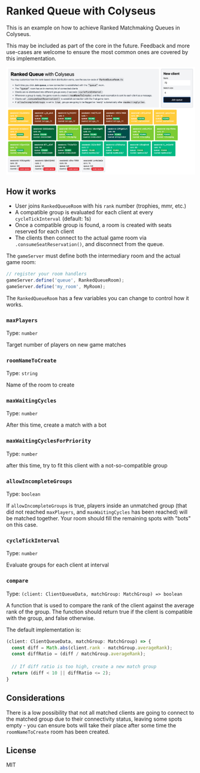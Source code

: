 # Ranked Queue with Colyseus

This is an example on how to achieve Ranked Matchmaking Queues in Colyseus.

This may be included as part of the core in the future. Feedback and more
use-cases are welcome to ensure the most common ones are covered by this
implementation.

<img src="images/screenshot.png?raw=1" />

## How it works

- User joins `RankedQueueRoom` with his `rank` number (trophies, mmr, etc.)
- A compatible group is evaluated for each client at every `cycleTickInterval` (default:
 1s)
- Once a compatible group is found, a room is created with seats reserved for each
	client
- The clients then connect to the actual game room via `.consumeSeatReservation()`, and disconnect from the queue.

The `gameServer` must define both the intermediary room and the actual game room:

```typescript
// register your room handlers
gameServer.define('queue', RankedQueueRoom);
gameServer.define('my_room', MyRoom);
```

The `RankedQueueRoom` has a few variables you can change to control how it works.

### `maxPlayers`
Type: `number`

Target number of players on new game matches

### `roomNameToCreate`
Type: `string`

Name of the room to create

### `maxWaitingCycles`
Type: `number`

After this time, create a match with a bot

### `maxWaitingCyclesForPriority`
Type: `number`

after this time, try to fit this client with a not-so-compatible group

### `allowIncompleteGroups`
Type: `boolean`

If `allowIncompleteGroups` is true, players inside an unmatched group (that did not reached `maxPlayers`, and `maxWaitingCycles` has been reached) will be matched together. Your room should fill the remaining spots with "bots" on this case.

### `cycleTickInterval`
Type: `number`

Evaluate groups for each client at interval

### `compare`
Type: `(client: ClientQueueData, matchGroup: MatchGroup) => boolean`

A function that is used to compare the rank of the client against the average rank of the group. The function should return true if the client is compatible with the group, and false otherwise.

The default implementation is:

```typescript
(client: ClientQueueData, matchGroup: MatchGroup) => {
  const diff = Math.abs(client.rank - matchGroup.averageRank);
  const diffRatio = (diff / matchGroup.averageRank);

  // If diff ratio is too high, create a new match group
  return (diff < 10 || diffRatio <= 2);
}
```

## Considerations

There is a low possibility that not all matched clients are going to connect to
the matched group due to their connectivity status, leaving some spots empty -
you can ensure bots will take their place after some time the `roomNameToCreate`
room has been created.

## License

MIT
